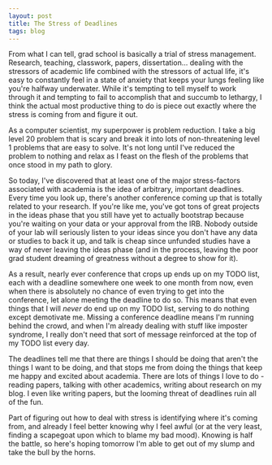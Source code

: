 ```yaml
---
layout: post
title: The Stress of Deadlines
tags: blog
---
```

From what I can tell, grad school is basically a trial of stress management.
Research, teaching, classwork, papers, dissertation... dealing with the stressors
of academic life combined with the stressors of actual life, it's easy to
constantly feel in a state of anxiety that keeps your lungs feeling like you're
halfway underwater. While it's tempting to tell myself to work through it and
tempting to fail to accomplish that and succumb to lethargy, I think the actual
most productive thing to do is piece out exactly where the stress is coming
from and figure it out.

As a computer scientist, my superpower is problem reduction. I take a big level
20 problem that is scary and break it into lots of non-threatening level 1 problems
that are easy to solve. It's not long until I've reduced the problem to nothing
and relax as I feast on the flesh of the problems that once stood in my path to
glory.

So today, I've discovered that at least one of the major stress-factors associated
with academia is the idea of arbitrary, important deadlines. Every time you look
up, there's another conference coming up that is totally related to your research.
If you're like me, you've got tons of great projects in the ideas phase that you
still have yet to actually bootstrap because you're waiting on your data or your
approval from the IRB. Nobody outside of your lab will seriously listen to your
ideas since you don't have any data or studies to back it up, and talk is cheap
since unfunded studies have a way of never leaving the ideas phase (and in the
process, leaving the poor grad student dreaming of greatness without a degree
to show for it).

As a result, nearly ever conference that crops up ends up on my TODO list,
each with a deadline somewhere one week to one month from now, even when there
is absolutely no chance of even trying to get into the conference, let alone
meeting the deadline to do so. This means that even things that I will *never*
do end up on my TODO list, serving to do nothing except demotivate me. Missing
a conference deadline means I'm running behind the crowd, and when I'm already
dealing with stuff like imposter syndrome, I really don't need that sort of
message reinforced at the top of my TODO list every day.

The deadlines tell me that there are things I should be doing that aren't the
things I want to be doing, and that stops me from doing the things that keep
me happy and excited about academia. There are lots of things I love to do -
reading papers, talking with other academics, writing about research on my
blog. I even like writing papers, but the looming threat of deadlines ruin all
of the fun.

Part of figuring out how to deal with stress is identifying where it's coming
from, and already I feel better knowing why I feel awful (or at the very least,
finding a scapegoat upon which to blame my bad mood). Knowing is half the battle,
so here's hoping tomorrow I'm able to get out of my slump and take the bull by
the horns.

